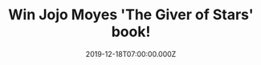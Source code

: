 ---
campaign-uuid: "c-7e630fa5-9ecf-4fe5-9e4c-29b93f066e2b"
type: "Competition"
category: "Gifts"
date: "2019-12-18T07:00:00.000Z"
end-date: "2020-02-18T23:59:00.000Z"
disable-form: false
is_promoted: true
has_entry_page: true
title: "Win Jojo Moyes 'The Giver of Stars' book!"
competition-description: "<p>We are giving away one of the best books to give this\
  \ Christmas. The greatest love story... Jojo Moyes 'The Giver of Stars' book.  A\
  \ mesmerising tale of female friendship, romance, and the wonder of books and reading,\
  \ inspired by a remarkable true story.</p>\n<p>Click below for a chance to win.</p>\n"
hero-header: "Win Jojo Moyes 'The Giver of Stars' book!"
terms-confirmation: "N/A"
banner-img: "https://assets.expresslyapp.com/asset-0e3ebf66-3ed4-422e-a1b5-ff9c5500d101.jpg"
logo-left-href: "https://club.expressly.io"
logo-left-image: "https://assets.expresslyapp.com/asset-b22f3a90-f4c2-4cdb-81a8-62641467469a.jpg"
logo-left-title: "Expressly club"
bg-image-hero: "https://assets.expresslyapp.com/asset-1a03b990-e751-4328-bae7-42aa8e3f7ee0.jpg"
bg-image-first: "https://assets.expresslyapp.com/asset-e33c2849-0cc8-446f-9eec-e72ba38cb069.jpg"
section1-content: "<p>'The Giver of Stars' is a mesmerising tale of female friendship,\
  \ romance, and the wonder of books and reading, inspired by a remarkable true story.\
  \ An entertaining, immersive and moving read.</p>\n"
entry-title: "Win Jojo Moyes 'The Giver of Stars' book!"
entry-content: "<p>Enter the draw to win Jojo Moyes 'The Giver of Stars' book by completing\
  \ the form below before 23:59 on the 18th of February 2020.</p>\n"
has-winner: false
prize-description: "Jojo Moyes 'The Giver of Stars' book!"
special-conditions: "Multiple entries are allowed up to one every day."
country-restrictions:
- "GB"
---